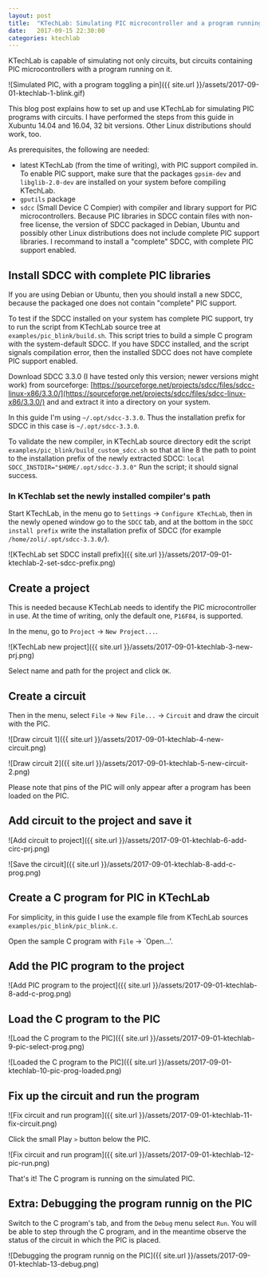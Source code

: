 ```yaml
---
layout: post
title:  "KTechLab: Simulating PIC microcontroller and a program running on it"
date:   2017-09-15 22:30:00
categories: ktechlab
---
```


KTechLab is capable of simulating not only circuits,
but circuits containing PIC microcontrollers with a program running on it.

![Simulated PIC, with a program toggling a pin]({{ site.url }}/assets/2017-09-01-ktechlab-1-blink.gif)

This blog post explains how to set up and use KTechLab for 
simulating PIC programs with circuits.
I have performed the steps from this guide in Xubuntu 14.04 and 16.04, 32 bit versions.
Other Linux distributions should work, too.


As prerequisites, the following are needed:

* latest KTechLab (from the time of writing), with PIC support compiled in.
  To enable PIC support, make sure that the packages 
  `gpsim-dev` and `libglib-2.0-dev` are installed on your system 
  before compiling KTechLab.
* `gputils` package
* `sdcc` (Small Device C Compier)
  with compiler and library support for  PIC microcontrollers.
  Because PIC libraries in SDCC contain files with non-free license, 
  the version of SDCC packaged in Debian, Ubuntu and possibly other Linux distributions
  does not include complete PIC support libraries. 
  I recommand to install a "complete" SDCC, with complete PIC support enabled.


## Install SDCC with complete PIC libraries

If you are using Debian or Ubuntu, then you should install
a new SDCC, because the packaged one does not contain "complete" PIC support.

To test if the SDCC installed on your system has complete PIC support,
try to run the script from KTechLab source tree at
`examples/pic_blink/build.sh`.
This script tries to build a simple C program with the system-default SDCC.
If you have SDCC installed, and the script signals compilation error,
then the installed SDCC does not have complete PIC support enabled.

Download SDCC 3.3.0 (I have tested only this version; newer versions might work)
from sourceforge:
[https://sourceforge.net/projects/sdcc/files/sdcc-linux-x86/3.3.0/](https://sourceforge.net/projects/sdcc/files/sdcc-linux-x86/3.3.0/)
and and extract it into a directory on your system.

In this guide I'm using `~/.opt/sdcc-3.3.0`. 
Thus the installation prefix for SDCC in this case is `~/.opt/sdcc-3.3.0`.

To validate the new compiler, in KTechLab source directory edit the script
`examples/pic_blink/build_custom_sdcc.sh`
so that at line 8 the path to point to the installation prefix of the newly
extracted SDCC:
`local SDCC_INSTDIR="$HOME/.opt/sdcc-3.3.0"`
Run the script; it should signal success.


### In KTechlab set the newly installed compiler's path

Start KTechLab, in the menu go to `Settings` -> `Configure KTechLab`,
then in the newly opened window go to the `SDCC` tab, 
and at the bottom in the `SDCC install prefix` 
write the installation prefix of SDCC 
(for example `/home/zoli/.opt/sdcc-3.3.0/`).

![KTechLab set SDCC install prefix]({{ site.url }}/assets/2017-09-01-ktechlab-2-set-sdcc-prefix.png)


## Create a project

This is needed because KTechLab needs to identify the PIC microcontroller in use.
At the time of writing, only the default one, `P16F84`, is supported.

In the menu, go to `Project` -> `New Project...`.

![KTechLab new project]({{ site.url }}/assets/2017-09-01-ktechlab-3-new-prj.png)

Select name and path for the project and click `OK`.


## Create a circuit

Then in the menu, select `File` -> `New File...` -> `Circuit`
and draw the circuit with the PIC.

![Draw circuit 1]({{ site.url }}/assets/2017-09-01-ktechlab-4-new-circuit.png)

![Draw circuit 2]({{ site.url }}/assets/2017-09-01-ktechlab-5-new-circuit-2.png)

Please note that pins of the PIC will only appear 
after a program has been loaded on the PIC.


## Add circuit to the project and save it

![Add circuit to project]({{ site.url }}/assets/2017-09-01-ktechlab-6-add-circ-prj.png)

![Save the circuit]({{ site.url }}/assets/2017-09-01-ktechlab-8-add-c-prog.png)


## Create a C program for PIC in KTechLab

For simplicity, in this guide I use the example file from KTechLab sources
`examples/pic_blink/pic_blink.c`.

Open the sample C program with `File` -> `Open...'.


## Add the PIC program to the project

![Add PIC program to the project]({{ site.url }}/assets/2017-09-01-ktechlab-8-add-c-prog.png)


## Load the C program to the PIC

![Load the C program to the PIC]({{ site.url }}/assets/2017-09-01-ktechlab-9-pic-select-prog.png)

![Loaded the C program to the PIC]({{ site.url }}/assets/2017-09-01-ktechlab-10-pic-prog-loaded.png)


## Fix up the circuit and run the program

![Fix circuit and run program]({{ site.url }}/assets/2017-09-01-ktechlab-11-fix-circuit.png)

Click the small Play `>` button below the PIC.

![Fix circuit and run program]({{ site.url }}/assets/2017-09-01-ktechlab-12-pic-run.png)

That's it! The C program is running on the simulated PIC.


## Extra: Debugging the program runnig on the PIC

Switch to the C program's tab, and from the `Debug` menu select `Run`.
You will be able to step through the C program, and in the meantime
observe the status of the circuit in which the PIC is placed.

![Debugging the program runnig on the PIC]({{ site.url }}/assets/2017-09-01-ktechlab-13-debug.png)

